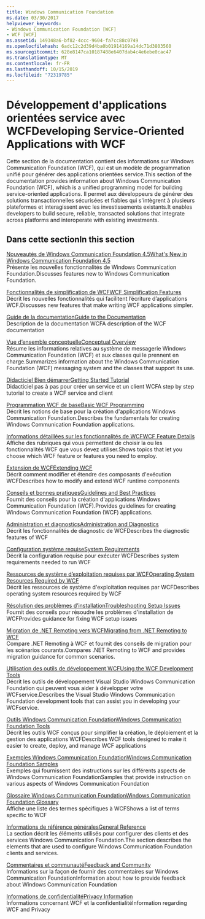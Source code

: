 ```yaml
---
title: Windows Communication Foundation
ms.date: 03/30/2017
helpviewer_keywords:
- Windows Communication Foundation [WCF]
- WCF [WCF]
ms.assetid: 149348a6-bf82-4ccc-9604-fa7cc88c0749
ms.openlocfilehash: 6adc12c2d39d4ba0b01914169a14dc71d3803560
ms.sourcegitcommit: 628e8147ca10187488e6407dab4c4e6ebe0cac47
ms.translationtype: MT
ms.contentlocale: fr-FR
ms.lasthandoff: 10/15/2019
ms.locfileid: "72319785"
---
```

# <a name="developing-service-oriented-applications-with-wcf"></a><span data-ttu-id="1155d-102">Développement d'applications orientées service avec WCF</span><span class="sxs-lookup"><span data-stu-id="1155d-102">Developing Service-Oriented Applications with WCF</span></span>
<span data-ttu-id="1155d-103">Cette section de la documentation contient des informations sur Windows Communication Foundation (WCF), qui est un modèle de programmation unifié pour générer des applications orientées service.</span><span class="sxs-lookup"><span data-stu-id="1155d-103">This section of the documentation provides information about Windows Communication Foundation (WCF), which is a unified programming model for building service-oriented applications.</span></span> <span data-ttu-id="1155d-104">Il permet aux développeurs de générer des solutions transactionnelles sécurisées et fiables qui s'intègrent à plusieurs plateformes et interagissent avec les investissements existants.</span><span class="sxs-lookup"><span data-stu-id="1155d-104">It enables developers to build secure, reliable, transacted solutions that integrate across platforms and interoperate with existing investments.</span></span>
 
## <a name="in-this-section"></a><span data-ttu-id="1155d-105">Dans cette section</span><span class="sxs-lookup"><span data-stu-id="1155d-105">In this section</span></span>  
 [<span data-ttu-id="1155d-106">Nouveautés de Windows Communication Foundation 4.5</span><span class="sxs-lookup"><span data-stu-id="1155d-106">What's New in Windows Communication Foundation 4.5</span></span>](whats-new.md)  
 <span data-ttu-id="1155d-107">Présente les nouvelles fonctionnalités de Windows Communication Foundation.</span><span class="sxs-lookup"><span data-stu-id="1155d-107">Discusses features new to Windows Communication Foundation.</span></span>  
  
 [<span data-ttu-id="1155d-108">Fonctionnalités de simplification de WCF</span><span class="sxs-lookup"><span data-stu-id="1155d-108">WCF Simplification Features</span></span>](wcf-simplification-features.md)  
 <span data-ttu-id="1155d-109">Décrit les nouvelles fonctionnalités qui facilitent l’écriture d’applications WCF.</span><span class="sxs-lookup"><span data-stu-id="1155d-109">Discusses new features that make writing WCF applications simpler.</span></span>  
  
 [<span data-ttu-id="1155d-110">Guide de la documentation</span><span class="sxs-lookup"><span data-stu-id="1155d-110">Guide to the Documentation</span></span>](guide-to-the-documentation.md)  
 <span data-ttu-id="1155d-111">Description de la documentation WCF</span><span class="sxs-lookup"><span data-stu-id="1155d-111">A description of the WCF documentation</span></span>  
  
 [<span data-ttu-id="1155d-112">Vue d’ensemble conceptuelle</span><span class="sxs-lookup"><span data-stu-id="1155d-112">Conceptual Overview</span></span>](conceptual-overview.md)  
 <span data-ttu-id="1155d-113">Résume les informations relatives au système de messagerie Windows Communication Foundation (WCF) et aux classes qui le prennent en charge.</span><span class="sxs-lookup"><span data-stu-id="1155d-113">Summarizes information about the Windows Communication Foundation (WCF) messaging system and the classes that support its use.</span></span>  
  
 [<span data-ttu-id="1155d-114">Didacticiel Bien démarrer</span><span class="sxs-lookup"><span data-stu-id="1155d-114">Getting Started Tutorial</span></span>](getting-started-tutorial.md)  
 <span data-ttu-id="1155d-115">Didacticiel pas à pas pour créer un service et un client WCF</span><span class="sxs-lookup"><span data-stu-id="1155d-115">A step by step tutorial to create a WCF service and client</span></span>  
  
 [<span data-ttu-id="1155d-116">Programmation WCF de base</span><span class="sxs-lookup"><span data-stu-id="1155d-116">Basic WCF Programming</span></span>](basic-wcf-programming.md)  
 <span data-ttu-id="1155d-117">Décrit les notions de base pour la création d'applications Windows Communication Foundation.</span><span class="sxs-lookup"><span data-stu-id="1155d-117">Describes the fundamentals for creating Windows Communication Foundation applications.</span></span>  
  
 [<span data-ttu-id="1155d-118">Informations détaillées sur les fonctionnalités de WCF</span><span class="sxs-lookup"><span data-stu-id="1155d-118">WCF Feature Details</span></span>](./feature-details/index.md)  
 <span data-ttu-id="1155d-119">Affiche des rubriques qui vous permettent de choisir la ou les fonctionnalités WCF que vous devez utiliser.</span><span class="sxs-lookup"><span data-stu-id="1155d-119">Shows topics that let you choose which WCF feature or features you need to employ.</span></span>  
  
 [<span data-ttu-id="1155d-120">Extension de WCF</span><span class="sxs-lookup"><span data-stu-id="1155d-120">Extending WCF</span></span>](./extending/index.md)  
 <span data-ttu-id="1155d-121">Décrit comment modifier et étendre des composants d'exécution WCF</span><span class="sxs-lookup"><span data-stu-id="1155d-121">Describes how to modify and extend WCF runtime components</span></span>  
  
 [<span data-ttu-id="1155d-122">Conseils et bonnes pratiques</span><span class="sxs-lookup"><span data-stu-id="1155d-122">Guidelines and Best Practices</span></span>](guidelines-and-best-practices.md)  
 <span data-ttu-id="1155d-123">Fournit des conseils pour la création d'applications Windows Communication Foundation (WCF).</span><span class="sxs-lookup"><span data-stu-id="1155d-123">Provides guidelines for creating Windows Communication Foundation (WCF) applications.</span></span>  
  
 [<span data-ttu-id="1155d-124">Administration et diagnostics</span><span class="sxs-lookup"><span data-stu-id="1155d-124">Administration and Diagnostics</span></span>](./diagnostics/index.md)  
 <span data-ttu-id="1155d-125">Décrit les fonctionnalités de diagnostic de WCF</span><span class="sxs-lookup"><span data-stu-id="1155d-125">Describes the diagnostic features of WCF</span></span>  
  
 [<span data-ttu-id="1155d-126">Configuration système requise</span><span class="sxs-lookup"><span data-stu-id="1155d-126">System Requirements</span></span>](wcf-system-requirements.md)  
 <span data-ttu-id="1155d-127">Décrit la configuration requise pour exécuter WCF</span><span class="sxs-lookup"><span data-stu-id="1155d-127">Describes system requirements needed to run WCF</span></span>  
  
 [<span data-ttu-id="1155d-128">Ressources de système d’exploitation requises par WCF</span><span class="sxs-lookup"><span data-stu-id="1155d-128">Operating System Resources Required by WCF</span></span>](operating-system-resources-required-by-wcf.md)  
 <span data-ttu-id="1155d-129">Décrit les ressources de système d'exploitation requises par WCF</span><span class="sxs-lookup"><span data-stu-id="1155d-129">Describes operating system resources required by WCF</span></span>  
  
 [<span data-ttu-id="1155d-130">Résolution des problèmes d’installation</span><span class="sxs-lookup"><span data-stu-id="1155d-130">Troubleshooting Setup Issues</span></span>](troubleshooting-setup-issues.md)  
 <span data-ttu-id="1155d-131">Fournit des conseils pour résoudre les problèmes d'installation de WCF</span><span class="sxs-lookup"><span data-stu-id="1155d-131">Provides guidance for fixing WCF setup issues</span></span>  
  
 [<span data-ttu-id="1155d-132">Migration de .NET Remoting vers WCF</span><span class="sxs-lookup"><span data-stu-id="1155d-132">Migrating from .NET Remoting to WCF</span></span>](migrating-from-net-remoting-to-wcf.md)  
 <span data-ttu-id="1155d-133">Compare .NET Remoting à WCF et fournit des conseils de migration pour les scénarios courants.</span><span class="sxs-lookup"><span data-stu-id="1155d-133">Compares .NET Remoting to WCF and provides migration guidance for common scenarios.</span></span>  
  
 [<span data-ttu-id="1155d-134">Utilisation des outils de développement WCF</span><span class="sxs-lookup"><span data-stu-id="1155d-134">Using the WCF Development Tools</span></span>](using-the-wcf-development-tools.md)  
 <span data-ttu-id="1155d-135">Décrit les outils de développement Visual Studio Windows Communication Foundation qui peuvent vous aider à développer votre WCFservice.</span><span class="sxs-lookup"><span data-stu-id="1155d-135">Describes the Visual Studio Windows Communication Foundation development tools that can assist you in developing your WCFservice.</span></span>  
  
 [<span data-ttu-id="1155d-136">Outils Windows Communication Foundation</span><span class="sxs-lookup"><span data-stu-id="1155d-136">Windows Communication Foundation Tools</span></span>](tools.md)  
 <span data-ttu-id="1155d-137">Décrit les outils WCF conçus pour simplifier la création, le déploiement et la gestion des applications WCF</span><span class="sxs-lookup"><span data-stu-id="1155d-137">Describes WCF tools designed to make it easier to create, deploy, and manage WCF applications</span></span>  
  
 [<span data-ttu-id="1155d-138">Exemples Windows Communication Foundation</span><span class="sxs-lookup"><span data-stu-id="1155d-138">Windows Communication Foundation Samples</span></span>](./samples/index.md)  
 <span data-ttu-id="1155d-139">Exemples qui fournissent des instructions sur les différents aspects de Windows Communication Foundation</span><span class="sxs-lookup"><span data-stu-id="1155d-139">Samples that provide instruction on various aspects of Windows Communication Foundation</span></span>  
  
 [<span data-ttu-id="1155d-140">Glossaire Windows Communication Foundation</span><span class="sxs-lookup"><span data-stu-id="1155d-140">Windows Communication Foundation Glossary</span></span>](glossary.md)  
 <span data-ttu-id="1155d-141">Affiche une liste des termes spécifiques à WCF</span><span class="sxs-lookup"><span data-stu-id="1155d-141">Shows a list of terms specific to WCF</span></span>  
  
 [<span data-ttu-id="1155d-142">Informations de référence générales</span><span class="sxs-lookup"><span data-stu-id="1155d-142">General Reference</span></span>](general-reference.md)  
 <span data-ttu-id="1155d-143">La section décrit les éléments utilisés pour configurer des clients et des services Windows Communication Foundation.</span><span class="sxs-lookup"><span data-stu-id="1155d-143">The section describes the elements that are used to configure Windows Communication Foundation clients and services.</span></span>  
  
 [<span data-ttu-id="1155d-144">Commentaires et communauté</span><span class="sxs-lookup"><span data-stu-id="1155d-144">Feedback and Community</span></span>](feedback-and-community.md)  
 <span data-ttu-id="1155d-145">Informations sur la façon de fournir des commentaires sur Windows Communication Foundation</span><span class="sxs-lookup"><span data-stu-id="1155d-145">Information about how to provide feedback about Windows Communication Foundation</span></span>  
  
 [<span data-ttu-id="1155d-146">Informations de confidentialité</span><span class="sxs-lookup"><span data-stu-id="1155d-146">Privacy Information</span></span>](privacy-information.md)  
 <span data-ttu-id="1155d-147">Informations concernant WCF et la confidentialité</span><span class="sxs-lookup"><span data-stu-id="1155d-147">Information regarding WCF and Privacy</span></span>  
